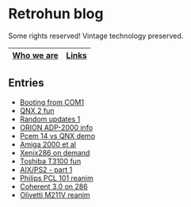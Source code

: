 # Retrohun blog

Some rights reserved! Vintage technology preserved.

[Who we are](whoweare) | [Links](links)
--- | ---

## Entries

- [Booting from COM1](dt/bootingfromcom1)
- [QNX 2 fun](dt/qnx2fun)
- [Random updates 1](dt/randomupdates1)
- [ORION ADP-2000 info](dt/orionadp2000info)
- [Pcem 14 vs QNX demo](dt/pcem14vsqnxdemo)
- [Amiga 2000 et al](dt/amiga2000etal)
- [Xenix286 on demand](dt/xenix286ondemand)
- [Toshiba T3100 fun](dt/toshibat3100fun)
- [AIX/PS2 - part 1](dt/aixps2part1)
- [Philips PCL 101 reanim](dt/philipspcl101reanim)
- [Coherent 3.0 on 286](dt/coherent30on286)
- [Olivetti M211V reanim](dt/olivettim211vreanim)

